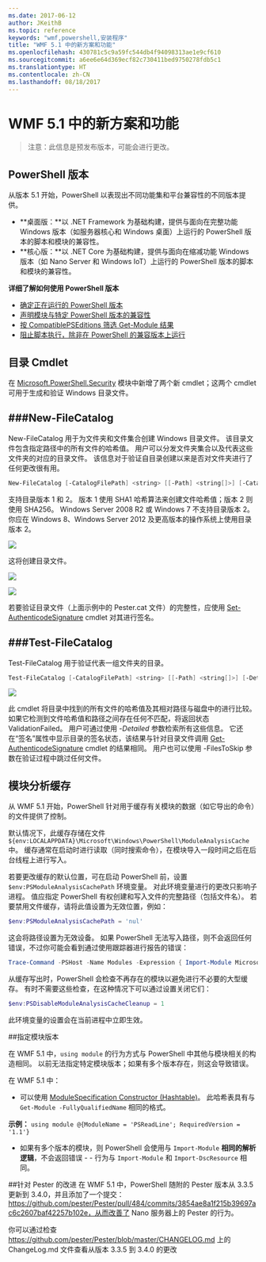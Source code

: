 ```yaml
---
ms.date: 2017-06-12
author: JKeithB
ms.topic: reference
keywords: "wmf,powershell,安装程序"
title: "WMF 5.1 中的新方案和功能"
ms.openlocfilehash: 430781c5c9a59fc544db4f94098313ae1e9cf610
ms.sourcegitcommit: a6ee6e64d369ecf82c730411bed9750278fdb5c1
ms.translationtype: HT
ms.contentlocale: zh-CN
ms.lasthandoff: 08/18/2017
---
```

# <a name="new-scenarios-and-features-in-wmf-51"></a>WMF 5.1 中的新方案和功能 #

> 注意：此信息是预发布版本，可能会进行更改。

## <a name="powershell-editions"></a>PowerShell 版本 ##
从版本 5.1 开始，PowerShell 以表现出不同功能集和平台兼容性的不同版本提供。

- **桌面版：**以 .NET Framework 为基础构建，提供与面向在完整功能 Windows 版本（如服务器核心和 Windows 桌面）上运行的 PowerShell 版本的脚本和模块的兼容性。
- **核心版：**以 .NET Core 为基础构建，提供与面向在缩减功能 Windows 版本（如 Nano Server 和 Windows IoT）上运行的 PowerShell 版本的脚本和模块的兼容性。

**详细了解如何使用 PowerShell 版本**
- [确定正在运行的 PowerShell 版本]()
- [声明模块与特定 PowerShell 版本的兼容性]()
- [按 CompatiblePSEditions 筛选 Get-Module 结果]()
- [阻止脚本执行，除非在 PowerShell 的兼容版本上运行]()

## <a name="catalog-cmdlets"></a>目录 Cmdlet  

在 [Microsoft.PowerShell.Security](https://technet.microsoft.com/en-us/library/hh847877.aspx) 模块中新增了两个新 cmdlet；这两个 cmdlet 可用于生成和验证 Windows 目录文件。  

###<a name="new-filecatalog"></a>New-FileCatalog 
--------------------------------

New-FileCatalog 用于为文件夹和文件集合创建 Windows 目录文件。 该目录文件包含指定路径中的所有文件的哈希值。 用户可以分发文件夹集合以及代表这些文件夹的对应的目录文件。 该信息对于验证自目录创建以来是否对文件夹进行了任何更改很有用。    

```powershell
New-FileCatalog [-CatalogFilePath] <string> [[-Path] <string[]>] [-CatalogVersion <int>] [-WhatIf] [-Confirm] [<CommonParameters>]
```
支持目录版本 1 和 2。 版本 1 使用 SHA1 哈希算法来创建文件哈希值；版本 2 则使用 SHA256。 Windows Server 2008 R2 或 Windows 7 不支持目录版本 2。 你应在 Windows 8、Windows Server 2012 及更高版本的操作系统上使用目录版本 2。  

![](../images/NewFileCatalog.jpg)

这将创建目录文件。 

![](../images/CatalogFile1.jpg)  

![](../images/CatalogFile2.jpg) 

若要验证目录文件（上面示例中的 Pester.cat 文件）的完整性，应使用 [Set-AuthenticodeSignature](https://technet.microsoft.com/library/hh849819.aspx) cmdlet 对其进行签名。   


###<a name="test-filecatalog"></a>Test-FileCatalog 
--------------------------------

Test-FileCatalog 用于验证代表一组文件夹的目录。 

```powershell
Test-FileCatalog [-CatalogFilePath] <string> [[-Path] <string[]>] [-Detailed] [-FilesToSkip <string[]>] [-WhatIf] [-Confirm] [<CommonParameters>]
```

![](../images/TestFileCatalog.jpg)

此 cmdlet 将目录中找到的所有文件的哈希值及其相对路径与磁盘中的进行比较。 如果它检测到文件哈希值和路径之间存在任何不匹配，将返回状态 ValidationFailed。 用户可通过使用 *-Detailed* 参数检索所有这些信息。 它还在“签名”属性中显示目录的签名状态，该结果与针对目录文件调用 [Get-AuthenticodeSignature](https://technet.microsoft.com/en-us/library/hh849805.aspx) cmdlet 的结果相同。 用户也可以使用 -FilesToSkip 参数在验证过程中跳过任何文件。 


## <a name="module-analysis-cache"></a>模块分析缓存 ##
从 WMF 5.1 开始，PowerShell 针对用于缓存有关模块的数据（如它导出的命令）的文件提供了控制。

默认情况下，此缓存存储在文件 `${env:LOCALAPPDATA}\Microsoft\Windows\PowerShell\ModuleAnalysisCache` 中。
缓存通常在启动时进行读取（同时搜索命令），在模块导入一段时间之后在后台线程上进行写入。

若要更改缓存的默认位置，可在启动 PowerShell 前，设置 `$env:PSModuleAnalysisCachePath` 环境变量。 对此环境变量进行的更改只影响子进程。 值应指定 PowerShell 有权创建和写入文件的完整路径（包括文件名）。 若要禁用文件缓存，请将此值设置为无效位置，例如：

```powershell
$env:PSModuleAnalysisCachePath = 'nul'
```

这会将路径设置为无效设备。 如果 PowerShell 无法写入路径，则不会返回任何错误，不过你可能会看到通过使用跟踪器进行报告的错误：

```powershell
Trace-Command -PSHost -Name Modules -Expression { Import-Module Microsoft.PowerShell.Management -Force }
```

从缓存写出时，PowerShell 会检查不再存在的模块以避免进行不必要的大型缓存。
有时不需要这些检查，在这种情况下可以通过设置关闭它们：

```powershell
$env:PSDisableModuleAnalysisCacheCleanup = 1
```

此环境变量的设置会在当前进程中立即生效。

##<a name="specifying-module-version"></a>指定模块版本

在 WMF 5.1 中，`using module` 的行为方式与 PowerShell 中其他与模块相关的构造相同。 以前无法指定特定模块版本；如果有多个版本存在，则这会导致错误。


在 WMF 5.1 中：

* 可以使用 [ModuleSpecification Constructor (Hashtable)](https://msdn.microsoft.com/library/jj136290)。 此哈希表具有与 `Get-Module -FullyQualifiedName` 相同的格式。

**示例：** `using module @{ModuleName = 'PSReadLine'; RequiredVersion = '1.1'}`

* 如果有多个版本的模块，则 PowerShell 会使用与 `Import-Module` **相同的解析逻辑**，不会返回错误 - - 行为与 `Import-Module` 和 `Import-DscResource` 相同。


##<a name="improvements-to-pester"></a>针对 Pester 的改进
在 WMF 5.1 中，PowerShell 随附的 Pester 版本从 3.3.5 更新到 3.4.0，并且添加了一个提交：https://github.com/pester/Pester/pull/484/commits/3854ae8a1f215b39697ac6c2607baf42257b102e，从而改善了 Nano 服务器上的 Pester 的行为。 

你可以通过检查 https://github.com/pester/Pester/blob/master/CHANGELOG.md 上的 ChangeLog.md 文件查看从版本 3.3.5 到 3.4.0 的更改

